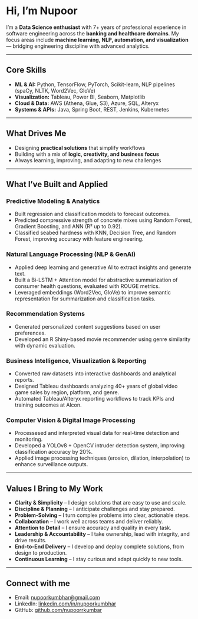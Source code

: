 # Hi, I’m Nupoor  

I’m a **Data Science enthusiast** with 7+ years of professional experience in software engineering across the **banking and healthcare domains**. My focus areas include **machine learning, NLP, automation, and visualization** — bridging engineering discipline with advanced analytics.  

---

## Core Skills  
- **ML & AI:** Python, TensorFlow, PyTorch, Scikit-learn, NLP pipelines (spaCy, NLTK, Word2Vec, GloVe)  
- **Visualization:** Tableau, Power BI, Seaborn, Matplotlib  
- **Cloud & Data:** AWS (Athena, Glue, S3), Azure, SQL, Alteryx  
- **Systems & APIs:** Java, Spring Boot, REST, Jenkins, Kubernetes
  
---

## What Drives Me  

- Designing **practical solutions** that simplify workflows  
- Building with a mix of **logic, creativity, and business focus**  
- Always learning, improving, and adapting to new challenges  

---

## What I’ve Built and Applied

### Predictive Modeling & Analytics  
- Built regression and classification models to forecast outcomes.  
- Predicted compressive strength of concrete mixes using Random Forest, Gradient Boosting, and ANN (R² up to 0.92).  
- Classified seabed hardness with KNN, Decision Tree, and Random Forest, improving accuracy with feature engineering.  

### Natural Language Processing (NLP & GenAI)  
- Applied deep learning and generative AI to extract insights and generate text.  
- Built a Bi-LSTM + Attention model for abstractive summarization of consumer health questions, evaluated with ROUGE metrics.  
- Leveraged embeddings (Word2Vec, GloVe) to improve semantic representation for summarization and classification tasks.  

### Recommendation Systems  
- Generated personalized content suggestions based on user preferences.  
- Developed an R Shiny-based movie recommender using genre similarity with dynamic evaluation.  

### Business Intelligence, Visualization & Reporting  
- Converted raw datasets into interactive dashboards and analytical reports.  
- Designed Tableau dashboards analyzing 40+ years of global video game sales by region, platform, and genre.  
- Automated Tableau/Alteryx reporting workflows to track KPIs and training outcomes at Alcon.  

### Computer Vision & Digital Image Processing  
- Processesed and interpreted visual data for real-time detection and monitoring.  
- Developed a YOLOv8 + OpenCV intruder detection system, improving classification accuracy by 20%.  
- Applied image processing techniques (erosion, dilation, interpolation) to enhance surveillance outputs.
  
---
## Values I Bring to My Work  

- **Clarity & Simplicity** – I design solutions that are easy to use and scale.  
- **Discipline & Planning** – I anticipate challenges and stay prepared.  
- **Problem-Solving** – I turn complex problems into clear, actionable steps.  
- **Collaboration** – I work well across teams and deliver reliably.  
- **Attention to Detail** – I ensure accuracy and quality in every task.  
- **Leadership & Accountability** – I take ownership, lead with integrity, and drive results.  
- **End-to-End Delivery** – I develop and deploy complete solutions, from design to production.  
- **Continuous Learning** – I stay curious and adapt quickly to new tools.

---

## Connect with me  
- Email: [nupoorkumbhar@gmail.com](mailto:nupoorkumbhar@gmail.com)  
- LinkedIn: [linkedin.com/in/nupoorkumbhar](https://www.linkedin.com/in/nupoorkumbhar)  
- GitHub: [github.com/nupoorrkumbar](https://github.com/nupoorrkumbar)  
